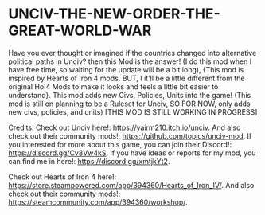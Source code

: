 # UNCIV-THE-NEW-ORDER-THE-GREAT-WORLD-WAR
Have you ever thought or imagined if the countries changed into alternative political paths in Unciv? then this Mod is the answer!
(I do this mod when I have free time, so waiting for the update will be a bit long), {This mod is inspired by Hearts of Iron 4 mods. BUT, I it'll be a little different from the original HoI4 Mods to make it looks and feels a little bit easier to understand}.
This mod adds new Civs, Policies, Units into the game! (This mod is still on planning to be a Ruleset for Unciv, SO FOR NOW, only adds new civs, policies, and units) [THIS MOD IS STILL WORKING IN PROGRESS]

Credits:
Check out Unciv here!:
https://yairm210.itch.io/unciv.
And also check out their community mods!:
https://github.com/topics/unciv-mod.
If you interested for more about this game, you can join their Discord!:
https://discord.gg/Cv8Vw4kS.
If you have ideas or reports for my mod, you can find me in here!:
https://discord.gg/xmtjkYt2.

Check out Hearts of Iron 4 here!:
https://store.steampowered.com/app/394360/Hearts_of_Iron_IV/.
And also check out their community mods!:
https://steamcommunity.com/app/394360/workshop/.
